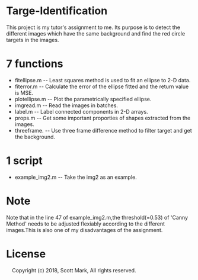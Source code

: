 # Targe-Identification

This project is my tutor's assignment to me.
Its purpose is to detect the different images which have the same background 
and find the red circle targets in the images.

# 7 functions

 * fitellipse.m   -- Least squares method is used to fit an ellipse to 2-D data.  
 * fiterror.m     -- Calculate the error of the ellipse fitted and the return value is MSE. 
 * plotellipse.m  -- Plot the parametrically specified ellipse.   
 * imgread.m      -- Read the images in batches.  
 * label.m        -- Label connected components in 2-D arrays.  
 * props.m        -- Get some important proporties of shapes extracted from the images. 
 * threeframe.    -- Use three frame difference method to filter target and get the background. 
 
 
# 1 script

 * example_img2.m -- Take the img2 as an example.  

# Note
Note that in the line 47 of example_img2.m,the threshold(=0.53) of 'Canny Method' 
needs to be adjusted flexiably according to the different images.This is also one of my 
disadvantages of the assignment.

# License
                                Copyright (c) 2018, Scott Mark, All rights reserved.
